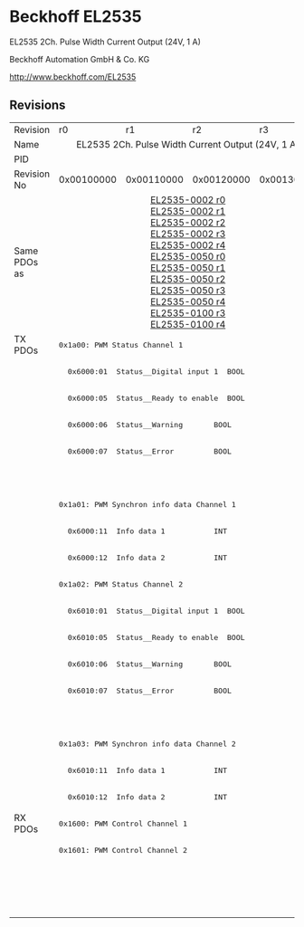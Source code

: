 # Beckhoff EL2535

EL2535 2Ch. Pulse Width Current Output (24V, 1 A)

Beckhoff Automation GmbH & Co. KG

http://www.beckhoff.com/EL2535

## Revisions
<table>
<tr >
<td>Revision</td>
<td>r0</td>
<td>r1</td>
<td>r2</td>
<td>r3</td>
<td>r5</td>
<td>r6</td>
<td>r7</td>
</tr>
<tr >
<td>Name</td>
<td colspan=4 align="center">EL2535 2Ch. Pulse Width Current Output (24V, 1 A)</td>
<td colspan=3 align="center">EL2535 2Ch. Pulse Width Current Output (24V, 1A)</td>
</tr>
<tr >
<td>PID</td>
<td colspan=7 align="center">0x09e73052</td>
</tr>
<tr >
<td>Revision No</td>
<td>0x00100000</td>
<td>0x00110000</td>
<td>0x00120000</td>
<td>0x00130000</td>
<td>0x00150000</td>
<td>0x00160000</td>
<td>0x00170000</td>
</tr>
<tr >
<td>Same PDOs as</td>
<td colspan=4 align="center"><a href="EL2535-0002">EL2535-0002 r0</a><br/><a href="EL2535-0002">EL2535-0002 r1</a><br/><a href="EL2535-0002">EL2535-0002 r2</a><br/><a href="EL2535-0002">EL2535-0002 r3</a><br/><a href="EL2535-0002">EL2535-0002 r4</a><br/><a href="EL2535-0050">EL2535-0050 r0</a><br/><a href="EL2535-0050">EL2535-0050 r1</a><br/><a href="EL2535-0050">EL2535-0050 r2</a><br/><a href="EL2535-0050">EL2535-0050 r3</a><br/><a href="EL2535-0050">EL2535-0050 r4</a><br/><a href="EL2535-0100">EL2535-0100 r3</a><br/><a href="EL2535-0100">EL2535-0100 r4</a></td>
<td colspan=2 align="center"><a href="EL2535-0002">EL2535-0002 r5</a><br/><a href="EL2535-0002">EL2535-0002 r6</a><br/><a href="EL2535-0005">EL2535-0005 r6</a><br/><a href="EL2535-0050">EL2535-0050 r5</a><br/><a href="EL2535-0050">EL2535-0050 r6</a><br/><a href="EL2535-0100">EL2535-0100 r5</a><br/><a href="EL2535-0100">EL2535-0100 r6</a></td>
<td><a href="EL2535-0002">EL2535-0002 r7</a><br/><a href="EL2535-0005">EL2535-0005 r7</a><br/><a href="EL2535-0050">EL2535-0050 r7</a><br/><a href="EL2535-0100">EL2535-0100 r7</a></td>
</tr>
<tr class="txpdo pdosection">
<td rowspan=18 valign=top>TX PDOs</td>
<td colspan=7 align="left"><pre>0x1a00: PWM Status Channel 1</pre></td>
<td></td>
</tr>
<tr class="txpdo">
<td colspan=7 align="left"><pre>  0x6000:01  Status__Digital input 1  BOOL</pre></td>
</tr>
<tr class="txpdo">
<td colspan=7 align="left"><pre>  0x6000:05  Status__Ready to enable  BOOL</pre></td>
</tr>
<tr class="txpdo">
<td colspan=7 align="left"><pre>  0x6000:06  Status__Warning       BOOL</pre></td>
</tr>
<tr class="txpdo">
<td colspan=7 align="left"><pre>  0x6000:07  Status__Error         BOOL</pre></td>
</tr>
<tr class="txpdo">
<td colspan=4 align="left"></td>
<td colspan=3 align="left"><pre>  0x6000:10  Status__TxPDO Toggle  BOOL</pre></td>
</tr>
<tr class="txpdo pdosection">
<td colspan=7 align="left"><pre>0x1a01: PWM Synchron info data Channel 1</pre></td>
</tr>
<tr class="txpdo">
<td colspan=7 align="left"><pre>  0x6000:11  Info data 1           INT</pre></td>
</tr>
<tr class="txpdo">
<td colspan=7 align="left"><pre>  0x6000:12  Info data 2           INT</pre></td>
</tr>
<tr class="txpdo pdosection">
<td colspan=7 align="left"><pre>0x1a02: PWM Status Channel 2</pre></td>
</tr>
<tr class="txpdo">
<td colspan=7 align="left"><pre>  0x6010:01  Status__Digital input 1  BOOL</pre></td>
</tr>
<tr class="txpdo">
<td colspan=7 align="left"><pre>  0x6010:05  Status__Ready to enable  BOOL</pre></td>
</tr>
<tr class="txpdo">
<td colspan=7 align="left"><pre>  0x6010:06  Status__Warning       BOOL</pre></td>
</tr>
<tr class="txpdo">
<td colspan=7 align="left"><pre>  0x6010:07  Status__Error         BOOL</pre></td>
</tr>
<tr class="txpdo">
<td colspan=4 align="left"></td>
<td colspan=3 align="left"><pre>  0x6010:10  Status__TxPDO Toggle  BOOL</pre></td>
</tr>
<tr class="txpdo pdosection">
<td colspan=7 align="left"><pre>0x1a03: PWM Synchron info data Channel 2</pre></td>
</tr>
<tr class="txpdo">
<td colspan=7 align="left"><pre>  0x6010:11  Info data 1           INT</pre></td>
</tr>
<tr class="txpdo">
<td colspan=7 align="left"><pre>  0x6010:12  Info data 2           INT</pre></td>
</tr>
<tr class="rxpdo pdosection">
<td rowspan=4 valign=top>RX PDOs</td>
<td colspan=7 align="left"><pre>0x1600: PWM Control Channel 1</pre></td>
<td></td>
</tr>
<tr class="rxpdo pdosection">
<td colspan=7 align="left"><pre>0x1601: PWM Control Channel 2</pre></td>
</tr>
<tr class="rxpdo pdosection">
<td colspan=6 align="left"></td>
<td><pre>0x1602: PWM Dithering amplitude Channel 1</pre></td>
</tr>
<tr class="rxpdo pdosection">
<td colspan=6 align="left"></td>
<td><pre>0x1603: PWM Dithering amplitude Channel 2</pre></td>
</tr>
</table>
